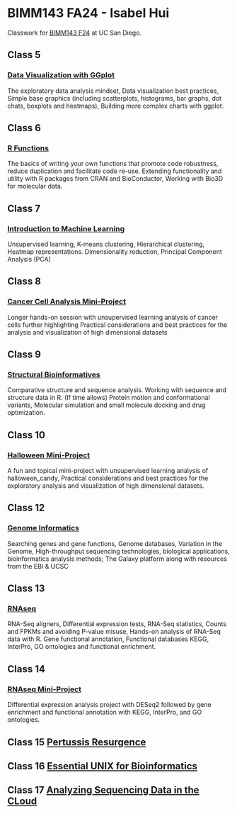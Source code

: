 # BIMM143 FA24 - Isabel Hui
Classwork for [BIMM143 F24](https://github.com/izzyhui/bimm143_1/) at UC San Diego.

## Class 5 
### [Data Visualization with GGplot]()
The exploratory data analysis mindset, Data visualization best practices, Simple base graphics (including scatterplots, histograms, bar graphs, dot chats, boxplots and heatmaps), Building more complex charts with ggplot.

## Class 6 
### [R Functions]()
The basics of writing your own functions that promote code robustness, reduce duplication and facilitate code re-use. Extending functionality and utility with R packages from CRAN and BioConductor, Working with Bio3D for molecular data.

## Class 7 
### [Introduction to Machine Learning](https://github.com/izzyhui/bimm143_1/blob/main/Class%2007/Class%207-Machine%20Learning%20I.md)
Unsupervised learning, K-means clustering, Hierarchical clustering, Heatmap representations. Dimensionality reduction, Principal Component Analysis (PCA)

## Class 8 
### [Cancer Cell Analysis Mini-Project](https://github.com/izzyhui/bimm143_1/blob/main/Class%2008%20Mini%20Project/Class%208%20Mini%20Project.md)
Longer hands-on session with unsupervised learning analysis of cancer cells further highlighting Practical considerations and best practices for the analysis and visualization of high dimensional datasets

## Class 9 
### [Structural Bioinformatives](https://github.com/izzyhui/bimm143_1/blob/main/Class%2009/Class%209.md)
Comparative structure and sequence analysis. Working with sequence and structure data in R. (If time allows) Protein motion and conformational variants, Molecular simulation and small molecule docking and drug optimization.

## Class 10 
### [Halloween Mini-Project](https://github.com/izzyhui/bimm143_1/blob/main/Class%2010/Class%2010.md)
A fun and topical mini-project with unsupervised learning analysis of halloween_candy, Practical considerations and best practices for the exploratory analysis and visualization of high dimensional datasets.

## Class 12 
### [Genome Informatics]()
Searching genes and gene functions, Genome databases, Variation in the Genome, High-throughput sequencing technologies, biological applications, bioinformatics analysis methods; The Galaxy platform along with resources from the EBI & UCSC

## Class 13 
### [RNAseq]()
RNA-Seq aligners, Differential expression tests, RNA-Seq statistics, Counts and FPKMs and avoiding P-value misuse, Hands-on analysis of RNA-Seq data with R. Gene functional annotation, Functional databases KEGG, InterPro, GO ontologies and functional enrichment.

## Class 14 
### [RNAseq Mini-Project]()
Differential expression analysis project with DESeq2 followed by gene enrichment and functional annotation with KEGG, InterPro, and GO ontologies.

## Class 15 [Pertussis Resurgence]()

## Class 16 [Essential UNIX for Bioinformatics]()

## Class 17 [Analyzing Sequencing Data in the CLoud]()
